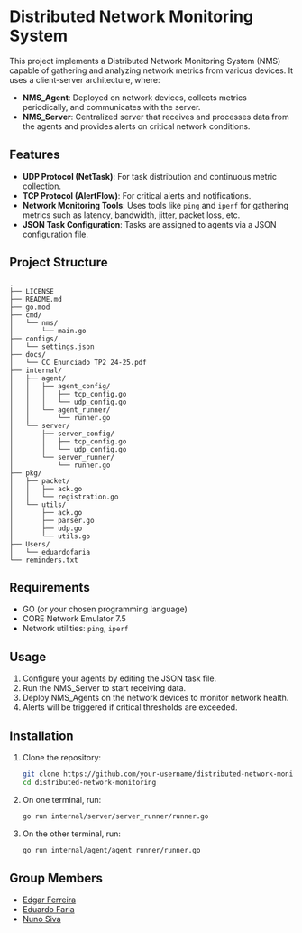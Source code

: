 # Distributed Network Monitoring System

This project implements a Distributed Network Monitoring System (NMS) capable of gathering and analyzing network metrics from various devices. It uses a client-server architecture, where:

- **NMS_Agent**: Deployed on network devices, collects metrics periodically, and communicates with the server.
- **NMS_Server**: Centralized server that receives and processes data from the agents and provides alerts on critical network conditions.

## Features
- **UDP Protocol (NetTask)**: For task distribution and continuous metric collection.
- **TCP Protocol (AlertFlow)**: For critical alerts and notifications.
- **Network Monitoring Tools**: Uses tools like `ping` and `iperf` for gathering metrics such as latency, bandwidth, jitter, packet loss, etc.
- **JSON Task Configuration**: Tasks are assigned to agents via a JSON configuration file.

## Project Structure
```
.
├── LICENSE
├── README.md
├── go.mod
├── cmd/
│   └── nms/
│       └── main.go
├── configs/
│   └── settings.json
├── docs/
│   └── CC Enunciado TP2 24-25.pdf
├── internal/
│   ├── agent/
│   │   ├── agent_config/
│   │   │   ├── tcp_config.go
│   │   │   └── udp_config.go
│   │   └── agent_runner/
│   │       └── runner.go
│   └── server/
│       ├── server_config/
│       │   ├── tcp_config.go
│       │   └── udp_config.go
│       └── server_runner/
│           └── runner.go
├── pkg/
│   ├── packet/
│   │   ├── ack.go
│   │   └── registration.go
│   └── utils/
│       ├── ack.go
│       ├── parser.go
│       ├── udp.go
│       └── utils.go
├── Users/
│   └── eduardofaria
└── reminders.txt
```


## Requirements
- GO (or your chosen programming language)
- CORE Network Emulator 7.5
- Network utilities: `ping`, `iperf`

## Usage
1. Configure your agents by editing the JSON task file.
2. Run the NMS_Server to start receiving data.
3. Deploy NMS_Agents on the network devices to monitor network health.
4. Alerts will be triggered if critical thresholds are exceeded.

## Installation
1. Clone the repository:
   ```bash
   git clone https://github.com/your-username/distributed-network-monitoring.git
   cd distributed-network-monitoring
   ```

2. On one terminal, run:
    ```bash
    go run internal/server/server_runner/runner.go
    ```

3. On the other terminal, run:
    ```bash
    go run internal/agent/agent_runner/runner.go
    ```

## Group Members
- [Edgar Ferreira](https://www.github.com/Edegare)
- [Eduardo Faria](https://www.github.com/2101dudu)
- [Nuno Siva](https://www.github.com/NunoMRS7)
